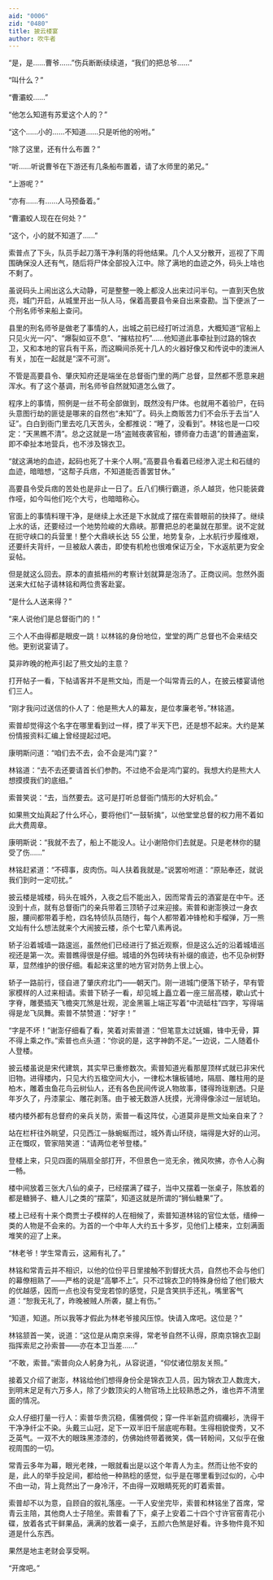 ```yaml
---
aid: "0006"
zid: "0480"
title: 披云楼宴
author: 吹牛者
---
```


“是，是……曹爷……”伤兵断断续续道，“我们的把总爷……”

“叫什么？”

“曹灞蛟……”

“他怎么知道有苏爱这个人的？”

“这个……小的……不知道……只是听他的吩咐。”

“除了这里，还有什么布置？”

“听……听说曹爷在下游还有几条船布置着，请了水师里的弟兄。”

“上游呢？”

“亦有……有……人马预备着。”

“曹灞蛟人现在在何处？”

“这个，小的就不知道了……”

索普点了下头，队员手起刀落干净利落的将他结果。几个人又分散开，巡视了下周围确保没人还有气，随后将尸体全部投入江中。除了满地的血迹之外，码头上啥也不剩了。

虽说码头上闹出这么大动静，可是整整一晚上都没人出来过问半句。一直到天色放亮，城门开启，从城里开出一队人马，保着高要县令亲自出来查勘。当下便派了一个刑名师爷来船上查问。

县里的刑名师爷是做老了事情的人，出城之前已经打听过消息，大概知道“官船上只见火光一闪”、“爆裂如豆不息”、“摧枯拉朽”……他知道此事牵扯到过路的锦衣卫，又和本地的官兵有干系，而这瞬间杀死十几人的火器好像又和传说中的澳洲人有关，加在一起就是“深不可测”。

不管是高要县令、肇庆知府还是端坐在总督衙门里的两广总督，显然都不愿意来趟浑水。有了这个基调，刑名师爷自然就知道怎么做了。

程序上的事情，照例是一丝不苟全部做到，既然没有尸体。也就用不着验尸，在码头意图行劫的匪徒是哪来的自然也“未知”了。码头上商贩苦力们不会乐于去当“人证”。白白到衙门里去吃几天苦头，全都推说：“睡了，没看到”。林铭也是一口咬定：“天黑瞧不清”。总之这就是一场“盗贼夜袭官船，镖师奋力击退”的普通盗案，即不牵扯本地营兵，也不涉及锦衣卫。

“就这满地的血迹，起码也死了十来个人啊。”高要县令看着已经渗入泥土和石缝的血迹，暗暗想，“这帮子兵痞，不知道能否善罢甘休。”

高要县令受兵痞的苦处也是非止一日了。丘八们横行霸道，杀人越货，他只能装聋作哑，如今叫他们吃个大亏，也暗暗称心。

官面上的事情料理干净，是继续上水还是下水就成了摆在索普眼前的抉择了。继续上水的话，还要经过一个地势险峻的大鼎峡。那曹把总的老巢就在那里。说不定就在扼守峡口的兵营里！整个大鼎峡长达 55 公里，地势复杂，上水航行步履维艰，还要纤夫背纤，一旦被敌人袭击，即使有机枪也很难保证万全，下水返航更为安全妥帖。

但是就这么回去。原本的直抵梧州的考察计划就算是泡汤了。正商议间。忽然外面送来大红帖子请林铭和两位贵客赴宴。

“是什么人送来得？”

“来人说他们是总督衙门的！”

三个人不由得都是眼皮一跳！以林铭的身份地位，堂堂的两广总督也不会来结交他。更别说宴请了。

莫非昨晚的枪声引起了熊文灿的主意？

打开帖子一看，下帖请客并不是熊文灿，而是一个叫常青云的人，在披云楼宴请他们三人。

“刚才我问过送信的仆人了：他是熊大人的幕友，是位孝廉老爷。”林铭道。

索普却觉得这个名字在哪里看到过一样，摸了半天下巴，还是想不起来。大约是某份情报资料汇编上曾经提起过吧。

康明斯问道：“咱们去不去，会不会是鸿门宴？”

林铭道：“去不去还要请首长们参酌。不过绝不会是鸿门宴的。我想大约是熊大人想摸摸我们的底细。”

索普笑说：“去，当然要去。这可是打听总督衙门情形的大好机会。”

如果熊文灿真起了什么坏心，要将他们“一鼓斩擒”，以他堂堂总督的权力用不着如此大费周章。

康明斯说：“我就不去了，船上不能没人。让小谢陪你们去就是。只是老林你的腿受了伤……”

林铭赶紧道：“不碍事，皮肉伤。叫人扶着我就是。”说罢吩咐道：“原贴奉还，就说我们到时一定叨扰。”

披云楼是城楼，码头在城外，入夜之后不能出入，因而常青云的酒宴是在中午。还没到十点，就有总督衙门的亲兵带着三顶轿子过来迎接。索普和谢澎换过一身衣服，腰间都带着手枪，四名特侦队员随行，每个人都带着冲锋枪和手榴弹，万一熊文灿有什么想法就来个大闹披云楼，杀个七荤八素再说。

轿子沿着城墙一路逡巡，虽然他们已经进行了抵近观察，但是这么近的沿着城墙巡视还是第一次。索普瞧得很是仔细。城墙的外包砖块有补缀的痕迹，也不见杂树野草，显然维护的很仔细。看起来这里的地方官对防务上很上心。

轿子一路前行，径自进了肇庆府北门――朝天门。刚一进城门便落下轿子，早有管家模样的人过来相请。索普下轿子一看，却见城上矗立着一座三层高楼，歇山式十字脊，雕甍插天飞檐突兀煞是壮观，泥金黑匾上端正写着“中流砥柱”四字，写得端得是龙飞凤舞。索普不禁赞道：“好字！”

“字是不坏！”谢澎仔细看了看，笑着对索普道：“但笔意太过妩媚，锋中无骨，算不得上乘之作。”索普也点头道：“你说的是，这字神韵不足。”一边说，二人随着仆人登楼。

披云楼虽说是宋代建筑，其实早已重修数次。索普知道光看那屋顶样式就已非宋代旧物。进得楼内，只见大约五楹空间大小，一律松木镶板铺地，隔扇、雕柱用的是柏木，雕着虫鱼花鸟云树仙人，还有各色民间传说人物故事，镂得玲珑剔透。只是年岁久了，丹漆蒙尘、雕花剥落。由于被无数游人抚摸，光滑得像涂过一层琥珀。

楼内楼外都有总督府的亲兵关防，索普一看这阵仗，心道莫非是熊文灿亲自来了？

站在栏杆往外眺望，只见西江一脉蜿蜒而过，城外青山环绕，端得是大好的山河。正在慨叹，管家陪笑道：“请两位老爷登楼。”

登楼上来，只见四面的隔扇全部打开，不但景色一览无余，微风吹拂，亦令人心胸一畅。

楼中间放着三张大八仙的桌子，已经摆满了碟子，当中又摆着一张桌子，陈放着的都是糖狮子、糖人儿之类的“摆菜”，知道这就是所谓的“狮仙糖果”了。

楼上已经有十来个商贾士子模样的人在相候了，索普知道林铭的官位太低，缙绅一类的人物是不会来的。为首的一个中年人大约五十多岁，见他们上楼来，立刻满面堆笑的迎了上来。

“林老爷！学生常青云，这厢有礼了。”

林铭和常青云并不相识，以他的位份平日里接触不到督抚大员，自然也不会与他们的幕僚相熟了――严格的说是“高攀不上”。只不过锦衣卫的特殊身份给了他们极大的优越感，因而一点也没有受宠若惊的感觉，只是含笑拱手还礼，嘴里客气道：“恕我无礼了，昨晚被贼人所袭，腿上有伤。”

“知道，知道。所以我等才假此为林老爷接风压惊。快请入席吧。这位是？”

林铭颔首一笑，说道：“这位是从南京来得，常老爷自然不认得，原南京锦衣卫副指挥索尼之孙索普――亦在本卫当差……”

“不敢，索普。”索普向众人躬身为礼，从容说道，“仰仗诸位朋友关照。”

接着又介绍了谢澎，林铭给他们想得身份全是锦衣卫人员，因为锦衣卫人数庞大，到明末足足有六万多人，除了少数顶尖的人物官场上比较熟悉之外，谁也弄不清里面的情况。

众人仔细打量一行人：索普华贵沉稳，儒雅倜傥；穿一件半新蓝府绸襽衫，洗得干干净净纤尘不染。头戴三山冠，足下一双半旧千层底呢布鞋。生得相貌俊秀，又不乏英气。一双不大的眼珠黑漆漆的，仿佛始终带着微笑，偶一转盼间，又似乎在傲视周围的一切。

常青云多年为幕，眼光老辣，一眼就看出是以这个年青人为主。然而让他不安的是，此人的举手投足间，都给他一种熟稔的感觉，似乎是在哪里看到过似的，心中不由一动，背上竟然出了一身冷汗，不由得一双眼睛死死的盯着索普。

索普却不以为意，自顾自的叙礼落座。一干人安坐完毕，索普和林铭坐了首席，常青云主陪，其他商人士子陪坐。索普看了下，桌子上安着二十四个寸许官窑青花小碟，放着各式干鲜果品，满满的放着一桌子，五颜六色煞是好看。许多物件竟不知道是什么东西。

果然是地主老财会享受啊。

“开席吧。”
